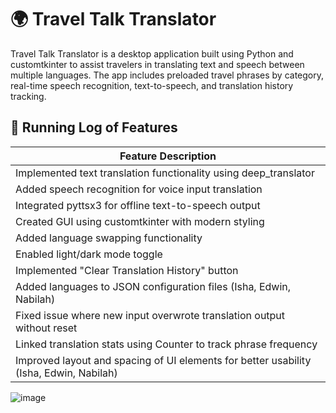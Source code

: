 # 🌍 Travel Talk Translator

Travel Talk Translator is a desktop application built using Python and customtkinter to assist travelers in translating text and speech between multiple languages. The app includes preloaded travel phrases by category, real-time speech recognition, text-to-speech, and translation history tracking.

## 🔄 Running Log of Features

| Feature Description |
|---------------------|
| Implemented text translation functionality using deep_translator |
| Added speech recognition for voice input translation |
| Integrated pyttsx3 for offline text-to-speech output |
| Created GUI using customtkinter with modern styling |
| Added language swapping functionality |
| Enabled light/dark mode toggle |
| Implemented "Clear Translation History" button |
| Added languages to JSON configuration files (Isha, Edwin, Nabilah) |
| Fixed issue where new input overwrote translation output without reset |
| Linked translation stats using Counter to track phrase frequency |
| Improved layout and spacing of UI elements for better usability (Isha, Edwin, Nabilah) |


![image](https://github.com/user-attachments/assets/e837f65b-284d-42f7-8a73-88258fcc7ed3)
